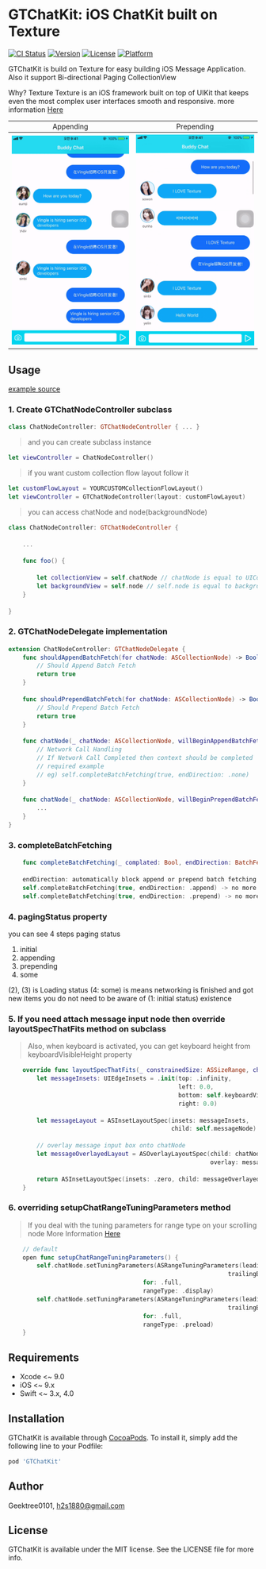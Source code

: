 # GTChatKit: iOS ChatKit built on Texture

[![CI Status](http://img.shields.io/travis/Geektree0101/GTChatKit.svg?style=flat)](https://travis-ci.org/GeekTree0101/GTChatKit)
[![Version](https://img.shields.io/cocoapods/v/GTChatKit.svg?style=flat)](http://cocoapods.org/pods/GTChatKit)
[![License](https://img.shields.io/cocoapods/l/GTChatKit.svg?style=flat)](http://cocoapods.org/pods/GTChatKit)
[![Platform](https://img.shields.io/cocoapods/p/GTChatKit.svg?style=flat)](http://cocoapods.org/pods/GTChatKit)

GTChatKit is build on Texture for easy building iOS Message Application. 
Also it support Bi-directional Paging CollectionView

Why? Texture
Texture is an iOS framework built on top of UIKit that keeps even the most complex user interfaces smooth and responsive. more information [Here](http://texturegroup.org/)


<table>
  <tr>
    <td align="center">Appending</td>
    <td align="center">Prepending</td>
  </tr>
  <tr>
    <th rowspan="9"><img src="https://github.com/GeekTree0101/GTChatKit/blob/master/resource/append.gif"></th>
    <th rowspan="9"><img src="https://github.com/GeekTree0101/GTChatKit/blob/master/resource/prepend.gif"></th>
  </tr>
  <tr>
</table>

## Usage
[example source](https://github.com/GeekTree0101/GTChatKit/tree/master/Example)

### 1. Create GTChatNodeController subclass

``` swift
class ChatNodeController: GTChatNodeController { ... }
```
> and you can create subclass instance 
``` swift
let viewController = ChatNodeController()
```
> if you want custom collection flow layout follow it
``` swift
let customFlowLayout = YOURCUSTOMCollectionFlowLayout()
let viewController = GTChatNodeController(layout: customFlowLayout)
```

> you can access chatNode and node(backgroundNode)
``` swift
class ChatNodeController: GTChatNodeController {

    ...

    func foo() {

        let collectionView = self.chatNode // chatNode is equal to UICollectionView
        let backgroundView = self.node // self.node is equal to backgroundView(UIView)
    }

}
```

### 2. GTChatNodeDelegate implementation
```swift
extension ChatNodeController: GTChatNodeDelegate {
    func shouldAppendBatchFetch(for chatNode: ASCollectionNode) -> Bool {
        // Should Append Batch Fetch
        return true
    }
    
    func shouldPrependBatchFetch(for chatNode: ASCollectionNode) -> Bool {
        // Should Prepend Batch Fetch
        return true
    }

    func chatNode(_ chatNode: ASCollectionNode, willBeginAppendBatchFetchWith context: ASBatchContext) {
        // Network Call Handling
        // If Network Call Completed then context should be completed
        // required example
        // eg) self.completeBatchFetching(true, endDirection: .none)
    }

    func chatNode(_ chatNode: ASCollectionNode, willBeginPrependBatchFetchWith context: ASBatchContext) {
        ...
    }
}
```

### 3. completeBatchFetching

``` swift
    func completeBatchFetching(_ complated: Bool, endDirection: BatchFetchDirection) { ... }

    endDirection: automatically block append or prepend batch fetching
    self.completeBatchFetching(true, endDirection: .append) -> no more append doesn't work
    self.completeBatchFetching(true, endDirection: .prepend) -> no more prepend doesn't work
```

### 4. pagingStatus property

you can see 4 steps paging status
1. initial
2. appending
3. prepending
4. some

(2), (3) is Loading status
(4: some) is means networking is finished and got new items
you do not need to be aware of (1: initial status) existence

### 5. If you need attach message input node then override layoutSpecThatFits method on subclass

> Also, when keyboard is activated, you can get keyboard height from keyboardVisibleHeight property
``` swift
    override func layoutSpecThatFits(_ constrainedSize: ASSizeRange, chatNode: ASCollectionNode) -> ASLayoutSpec {
        let messageInsets: UIEdgeInsets = .init(top: .infinity,
                                                left: 0.0,
                                                bottom: self.keyboardVisibleHeight,
                                                right: 0.0)

        let messageLayout = ASInsetLayoutSpec(insets: messageInsets,
                                              child: self.messageNode)

        // overlay message input box onto chatNode
        let messageOverlayedLayout = ASOverlayLayoutSpec(child: chatNode,
                                                         overlay: messageLayout)

        return ASInsetLayoutSpec(insets: .zero, child: messageOverlayedLayout)
    }
```

### 6. overriding setupChatRangeTuningParameters method
> If you deal with the tuning parameters for range type on your scrolling node 
> More Information [Here](http://texturegroup.org/docs/intelligent-preloading.html)

``` swift
    // default
    open func setupChatRangeTuningParameters() {
        self.chatNode.setTuningParameters(ASRangeTuningParameters(leadingBufferScreenfuls: 1.5,
                                                              trailingBufferScreenfuls: 1.5),
                                      for: .full,
                                      rangeType: .display)
        self.chatNode.setTuningParameters(ASRangeTuningParameters(leadingBufferScreenfuls: 2,
                                                              trailingBufferScreenfuls: 2),
                                      for: .full,
                                      rangeType: .preload)
    }
```

## Requirements
- Xcode <~ 9.0
- iOS <~ 9.x
- Swift <~ 3.x, 4.0

## Installation

GTChatKit is available through [CocoaPods](http://cocoapods.org). To install
it, simply add the following line to your Podfile:

```ruby
pod 'GTChatKit'
```

## Author

Geektree0101, h2s1880@gmail.com

## License

GTChatKit is available under the MIT license. See the LICENSE file for more info.
